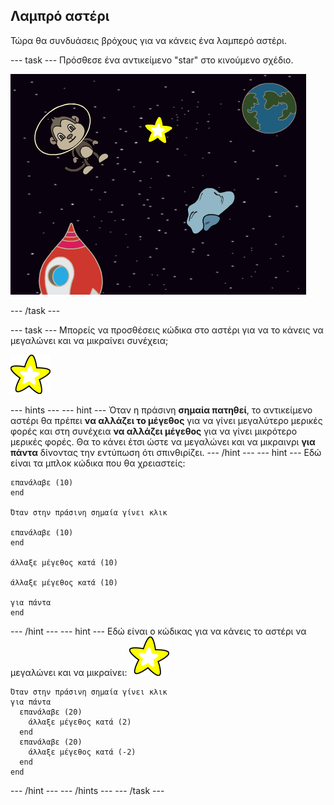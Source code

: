 ## Λαμπρό αστέρι

Τώρα θα συνδυάσεις βρόχους για να κάνεις ένα λαμπερό αστέρι.

\--- task \--- Πρόσθεσε ένα αντικείμενο "star" στο κινούμενο σχέδιο.

![Προσθέτοντας ένα αντικείμενο αστέρι](images/space-star-sprite.png)

\--- /task \---

\--- task \--- Μπορείς να προσθέσεις κώδικα στο αστέρι για να το κάνεις να μεγαλώνει και να μικραίνει συνέχεια;

![Δοκιμάζοντας ένα φωτεινό αστέρι](images/sprite-star.png)

\--- hints \--- \--- hint \--- Όταν η πράσινη **σημαία πατηθεί**, το αντικείμενο αστέρι θα πρέπει **να αλλάζει το μέγεθος** για να γίνει μεγαλύτερο μερικές φορές και στη συνέχεια **να αλλάζει μέγεθος** για να γίνει μικρότερο μερικές φορές. Θα το κάνει έτσι ώστε να μεγαλώνει και να μικραινρι **για πάντα** δίνοντας την εντύπωση ότι σπινθιρίζει. \--- /hint \--- \--- hint \--- Εδώ είναι τα μπλοκ κώδικα που θα χρειαστείς:

```blocks3
επανάλαβε (10)
end

Όταν στην πράσινη σημαία γίνει κλικ

επανάλαβε (10)
end

άλλαξε μέγεθος κατά (10)

άλλαξε μέγεθος κατά (10)

για πάντα
end
```

\--- /hint \--- \--- hint \--- Εδώ είναι ο κώδικας για να κάνεις το αστέρι να μεγαλώνει και να μικραίνει: ![Αντικείμενο αστέρι](images/sprite-star.png)

```blocks3
Όταν στην πράσινη σημαία γίνει κλικ
για πάντα 
  επανάλαβε (20) 
    άλλαξε μέγεθος κατά (2)
  end
  επανάλαβε (20) 
    άλλαξε μέγεθος κατά (-2)
  end
end

```

\--- /hint \--- \--- /hints \--- \--- /task \---